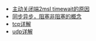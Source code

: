 - [主动关闭端2msl timewait的原因](https://blog.csdn.net/u011673554/article/details/48457561)
- [同步异步，阻塞非阻塞的概念](https://blog.csdn.net/z_ryan/article/details/80873449)
- [tcp详解](https://blog.csdn.net/dog250/article/details/6612496)
- [udp详解](http://blog.csdn.net/dog250/article/details/6896949)
